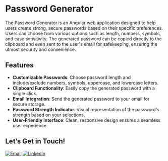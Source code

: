 # Password Generator

The Password Generator is an Angular web application designed to help users create strong, secure passwords based on their specific preferences. Users can choose from various options such as length, numbers, symbols, and case sensitivity. The generated password can be copied directly to the clipboard and even sent to the user's email for safekeeping, ensuring the utmost security and convenience.

## Features

- **Customizable Passwords**: Choose password length and include/exclude numbers, symbols, uppercase, and lowercase letters.
- **Clipboard Functionality**: Easily copy the generated password with a single click.
- **Email Integration**: Send the generated password to your email for secure storage.
- **Password Strength Indicator**: Visual representation of the password's strength based on your selections.
- **User-Friendly Interface**: Clean, responsive design ensures a seamless user experience.

## Let’s Get in Touch!

[![Email](https://img.shields.io/badge/Email-D14836?style=for-the-badge&logo=gmail&logoColor=white)](mailto:your-email@example.com)
[![LinkedIn](https://img.shields.io/badge/LinkedIn-0A66C2?style=for-the-badge&logo=linkedin&logoColor=white)](https://www.linkedin.com/in/your-linkedin-profile)
